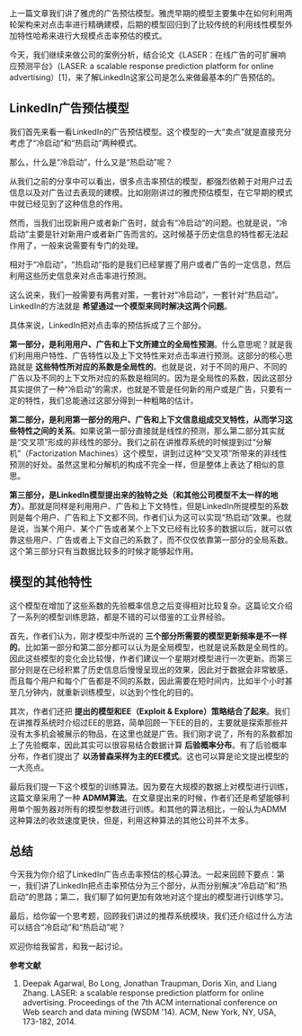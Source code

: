 上一篇文章我们讲了雅虎的广告预估模型。雅虎早期的模型主要集中在如何利用两轮架构来对点击率进行精确建模，后期的模型回归到了比较传统的利用线性模型外加特性哈希来进行大规模点击率预估的模式。

今天，我们继续来做公司的案例分析，结合论文《LASER：在线广告的可扩展响应预测平台》（LASER: a scalable response prediction platform for online advertising）\[1\]，来了解LinkedIn这家公司是怎么来做最基本的广告预估的。

## LinkedIn广告预估模型

我们首先来看一看LinkedIn的广告预估模型。这个模型的一大“卖点”就是直接充分考虑了“冷启动”和“热启动”两种模式。

那么，什么是“冷启动”，什么又是“热启动”呢？

从我们之前的分享中可以看出，很多点击率预估的模型，都强烈依赖于对用户过去信息以及对广告过去表现的建模。比如刚刚讲过的雅虎预估模型，在它早期的模式中就已经见到了这种信息的作用。

然而，当我们出现新用户或者新广告时，就会有“冷启动”的问题。也就是说，“冷启动”主要是针对新用户或者新广告而言的。这时候基于历史信息的特性都无法起作用了，一般来说需要有专门的处理。

相对于“冷启动”，“热启动”指的是我们已经掌握了用户或者广告的一定信息，然后利用这些历史信息来对点击率进行预测。

这么说来，我们一般需要有两套对策，一套针对“冷启动”，一套针对“热启动”。LinkedIn的方法就是 **希望通过一个模型来同时解决这两个问题**。

具体来说，LinkedIn把对点击率的预估拆成了三个部分。

**第一部分，是利用用户、广告和上下文所建立的全局性预测**。什么意思呢？就是我们利用用户特性、广告特性以及上下文特性来对点击率进行预测。这部分的核心思路就是 **这些特性所对应的系数是全局性的**。也就是说，对于不同的用户、不同的广告以及不同的上下文所对应的系数是相同的。因为是全局性的系数，因此这部分其实提供了一种“冷启动”的需求，也就是不管是任何新的用户或是广告，只要有一定的特性，我们总能通过这部分得到一种粗略的估计。

**第二部分，是利用第一部分的用户、广告和上下文信息组成交叉特性，从而学习这些特性之间的关系**。如果说第一部分直接就是线性的预测，那么第二部分其实就是“交叉项”形成的非线性的部分。我们之前在讲推荐系统的时候提到过“分解机”（Factorization Machines）这个模型，讲到过这种“交叉项”所带来的非线性预测的好处。虽然这里和分解机的构成不完全一样，但是整体上表达了相似的意思。

**第三部分，是LinkedIn模型提出来的独特之处（和其他公司模型不太一样的地方）**。那就是同样是利用用户、广告和上下文特性，但是LinkedIn所提模型的系数则是每个用户、广告和上下文都不同。作者们认为这可以实现“热启动”效果。也就是说，当某个用户、某个广告或者某个上下文已经有比较多的数据以后，就可以依靠这些用户、广告或者上下文自己的系数了，而不仅仅依靠第一部分的全局系数。这个第三部分只有当数据比较多的时候才能够起作用。

## 模型的其他特性

这个模型在增加了这些系数的先验概率信息之后变得相对比较复杂。这篇论文介绍了一系列的模型训练思路，都是不错的可以借鉴的工业界经验。

首先，作者们认为，刚才模型中所说的 **三个部分所需要的模型更新频率是不一样的**。比如第一部分和第二部分都可以认为是全局模型，也就是说系数是全局性的。因此这些模型的变化会比较慢，作者们建议一个星期对模型进行一次更新。而第三部分则是在已经积累了历史信息后慢慢呈现出的效果，因此对于数据会非常敏感，而且每个用户和每个广告都是不同的系数，因此需要在短时间内，比如半个小时甚至几分钟内，就重新训练模型，以达到个性化的目的。

其次，作者们还把 **提出的模型和EE（Exploit & Explore）策略结合了起来**。我们在讲推荐系统时介绍过EE的思路，简单回顾一下EE的目的，主要就是探索那些并没有太多机会被展示的物品，在这里也就是广告。我们刚才说了，所有的系数都加上了先验概率，因此其实可以很容易结合数据计算 **后验概率分布**。有了后验概率分布，作者们提出了 **以汤普森采样为主的EE模式**。这也可以算是论文提出模型的一大亮点。

最后我们提一下这个模型的训练算法。因为要在大规模的数据上对模型进行训练，这篇文章采用了一种 **ADMM算法**。在文章提出来的时候，作者们还是希望能够利用单个服务器对所有的模型参数进行训练。和其他的算法相比，一般认为ADMM这种算法的收敛速度更快，但是，利用这种算法的其他公司并不太多。

## 总结

今天我为你介绍了LinkedIn广告点击率预估的核心算法。一起来回顾下要点：第一，我们讲了LinkedIn把点击率预估分为三个部分，从而分别解决“冷启动”和“热启动”的思路；第二，我们聊了如何更加有效地对这个提出的模型进行训练学习。

最后，给你留一个思考题，回顾我们讲过的推荐系统模块，我们还介绍过什么方法可以结合“冷启动”和“热启动”呢？

欢迎你给我留言，和我一起讨论。

**参考文献**

1. Deepak Agarwal, Bo Long, Jonathan Traupman, Doris Xin, and Liang Zhang. LASER: a scalable response prediction platform for online advertising. Proceedings of the 7th ACM international conference on Web search and data mining (WSDM '14). ACM, New York, NY, USA, 173-182, 2014.